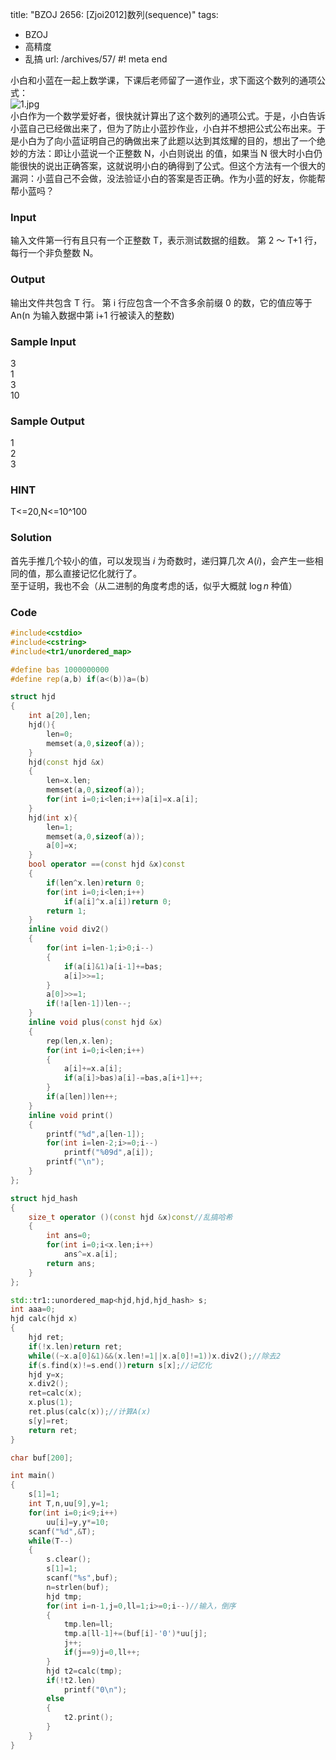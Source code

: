 title: "BZOJ 2656: [Zjoi2012]数列(sequence)"
tags:
  - BZOJ
  - 高精度
  - 乱搞
url: /archives/57/
#! meta end

小白和小蓝在一起上数学课，下课后老师留了一道作业，求下面这个数列的通项公式：  
![1.jpg](/old_uploads/2016/10/1978638953.jpg)  
小白作为一个数学爱好者，很快就计算出了这个数列的通项公式。于是，小白告诉小蓝自己已经做出来了，但为了防止小蓝抄作业，小白并不想把公式公布出来。于是小白为了向小蓝证明自己的确做出来了此题以达到其炫耀的目的，想出了一个绝妙的方法：即让小蓝说一个正整数 N，小白则说出 的值，如果当 N 很大时小白仍能很快的说出正确答案，这就说明小白的确得到了公式。但这个方法有一个很大的漏洞：小蓝自己不会做，没法验证小白的答案是否正确。作为小蓝的好友，你能帮帮小蓝吗？

### Input
输入文件第一行有且只有一个正整数 T，表示测试数据的组数。
第 2 ～ T+1 行，每行一个非负整数 N。

### Output
输出文件共包含 T 行。
第 i 行应包含一个不含多余前缀 0 的数，它的值应等于 An(n 为输入数据中第 i+1 行被读入的整数)

### Sample Input
3  
1  
3  
10

### Sample Output
1  
2  
3

### HINT
T<=20,N<=10^100

### Solution
首先手推几个较小的值，可以发现当 $i$ 为奇数时，递归算几次 $A(i)$，会产生一些相同的值，那么直接记忆化就行了。  
至于证明，我也不会（从二进制的角度考虑的话，似乎大概就 $\log n$ 种值）

### Code

```c++
#include<cstdio>
#include<cstring>
#include<tr1/unordered_map>

#define bas 1000000000
#define rep(a,b) if(a<(b))a=(b)

struct hjd
{
	int a[20],len;
	hjd(){
		len=0;
		memset(a,0,sizeof(a));
	}
	hjd(const hjd &x)
	{
		len=x.len;
		memset(a,0,sizeof(a));
		for(int i=0;i<len;i++)a[i]=x.a[i];
	}
	hjd(int x){
		len=1;
		memset(a,0,sizeof(a));
		a[0]=x;
	}
	bool operator ==(const hjd &x)const
	{
		if(len^x.len)return 0;
		for(int i=0;i<len;i++)
			if(a[i]^x.a[i])return 0;
		return 1;
	}
	inline void div2()
	{
		for(int i=len-1;i>0;i--)
		{
			if(a[i]&1)a[i-1]+=bas;
			a[i]>>=1;
		}
		a[0]>>=1;
		if(!a[len-1])len--;
	}
	inline void plus(const hjd &x)
	{
		rep(len,x.len);
		for(int i=0;i<len;i++)
		{
			a[i]+=x.a[i];
			if(a[i]>bas)a[i]-=bas,a[i+1]++;
		}
		if(a[len])len++;
	}
	inline void print()
	{
		printf("%d",a[len-1]);
		for(int i=len-2;i>=0;i--)
			printf("%09d",a[i]);
		printf("\n");
	}
};

struct hjd_hash
{
	size_t operator ()(const hjd &x)const//乱搞哈希
	{
		int ans=0;
		for(int i=0;i<x.len;i++)
			ans^=x.a[i];
		return ans;
	}
};

std::tr1::unordered_map<hjd,hjd,hjd_hash> s;
int aaa=0;
hjd calc(hjd x)
{
	hjd ret;
	if(!x.len)return ret;
	while((~x.a[0]&1)&&(x.len!=1||x.a[0]!=1))x.div2();//除去2
	if(s.find(x)!=s.end())return s[x];//记忆化
	hjd y=x;
	x.div2();
	ret=calc(x);
	x.plus(1);
	ret.plus(calc(x));//计算A(x)
	s[y]=ret;
	return ret;
}

char buf[200];

int main()
{
	s[1]=1;
	int T,n,uu[9],y=1;
	for(int i=0;i<9;i++)
		uu[i]=y,y*=10;
	scanf("%d",&T);
	while(T--)
	{
		s.clear();
		s[1]=1;
		scanf("%s",buf);
		n=strlen(buf);
		hjd tmp;
		for(int i=n-1,j=0,ll=1;i>=0;i--)//输入，倒序
		{
			tmp.len=ll;
			tmp.a[ll-1]+=(buf[i]-'0')*uu[j];
			j++;
			if(j==9)j=0,ll++;
		}
		hjd t2=calc(tmp);
		if(!t2.len)
			printf("0\n");
		else
		{
			t2.print();
		}
	}
}
```